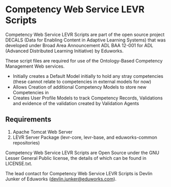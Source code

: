 Competency Web Service LEVR Scripts
==============================
Competency Web Service LEVR Scripts are part of the open source project DECALS (Data for Enabling Content in Adaptive Learning Systems) that was developed under Broad Area Announcement ADL BAA 12-001 for ADL (Advanced Distributed Learning Initiative) by Eduworks.

These script files are required for use of the Ontology-Based Competency 
Management Web services.  

* Initially creates a Default Model initially to hold any stray competencies
(these cannot relate to competencies in external models for now)
* Allows Creation of additional Competency Models to store new Competencies in
* Creates User Profile Models to track Competency Records, Validations and
evidence of the validation created by Validation Agents 

Requirements
------------
1. Apache Tomcat Web Server
2. LEVR Server Package (levr-core, levr-base, and eduworks-common repositories)

Competency Web Service LEVR Scripts are Open Source under the GNU Lesser General Public license, the details of which can be found in LICENSE.txt.

The lead contact for Competency Web Service LEVR Scripts is Devlin Junker of Eduworks (devlin.junker@eduworks.com).

